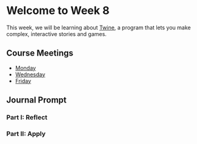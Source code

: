 # Welcome to Week 8

This week, we will be learning about [Twine](https://twinery.org/), a program that lets you make complex, interactive stories and games.

## Course Meetings

* [Monday](day22.md)
* [Wednesday](day23.md)
* [Friday](day24.md)

## Journal Prompt

### Part I: Reflect

### Part II: Apply